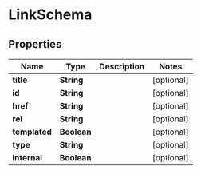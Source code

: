 
# LinkSchema

## Properties
Name | Type | Description | Notes
------------ | ------------- | ------------- | -------------
**title** | **String** |  |  [optional]
**id** | **String** |  |  [optional]
**href** | **String** |  |  [optional]
**rel** | **String** |  |  [optional]
**templated** | **Boolean** |  |  [optional]
**type** | **String** |  |  [optional]
**internal** | **Boolean** |  |  [optional]



